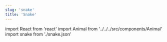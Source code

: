 ```yaml
---
slug: 'snake'
title: 'Snake'
---
```


import React from 'react'
import Animal from '../../../src/components/Animal'
import snake from './snake.json'

<Animal data={snake} />
